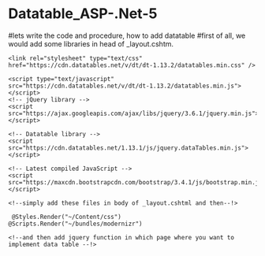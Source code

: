 # Datatable_ASP-.Net-5
#lets write the code and procedure, how to add datatable
#first of all, we would add some libraries in head of  _layout.cshtm.

<!-- CSS library -->
    <link rel="stylesheet" type="text/css" href="https://cdn.datatables.net/v/dt/dt-1.13.2/datatables.min.css" />

    <script type="text/javascript" src="https://cdn.datatables.net/v/dt/dt-1.13.2/datatables.min.js"></script>
    <!-- jQuery library -->
    <script src="https://ajax.googleapis.com/ajax/libs/jquery/3.6.1/jquery.min.js"></script>

    <!-- Datatable library -->
    <script src="https://cdn.datatables.net/1.13.1/js/jquery.dataTables.min.js"></script>

    <!-- Latest compiled JavaScript -->
    <script src="https://maxcdn.bootstrapcdn.com/bootstrap/3.4.1/js/bootstrap.min.js"></script>
    
    <!--simply add these files in body of _layout.cshtml and then--!>
    
     @Styles.Render("~/Content/css")
    @Scripts.Render("~/bundles/modernizr")
    
    <!--and then add jquery function in which page where you want to implement data table --!>
    
<script>
    $(document).ready(function () {
        $('#aaa').DataTable();
        
    });
</script>


  <!-- aaa is the datatable id --!>

<!--you should add <thead> for headings of data table and for data you should use <tbody>. in <tbody> your all the table will be show.--!>

  <!-- in the <table></table>, you have to mention your id like this --!>




  <!-- your full page shuld be like this --!>

<table id="aaa">
<thead></thead>
<tbody></tbody>
</table>
<script>
    $(document).ready(function () {
    $('#aaa').DataTable();
    });
</script>

<!-- if you still have any query DM me on instagram --!>

    
